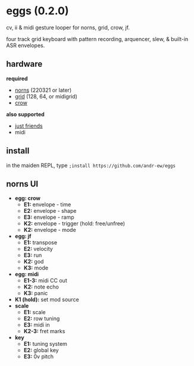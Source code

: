 # eggs (0.2.0)

cv, ii & midi gesture looper for norns, grid, crow, jf.

four track grid keyboard with pattern recording, arquencer, slew, & built-in ASR envelopes.

## hardware

**required**

- [norns](https://github.com/p3r7/awesome-monome-norns) (220321 or later)
- [grid](https://monome.org/docs/grid/) (128, 64, or midigrid)
- [crow](https://monome.org/docs/crow/)

**also supported**

- [just friends](https://www.whimsicalraps.com/products/just-friends?variant=5586981781533)
- midi

## install

in the maiden REPL, type `;install https://github.com/andr-ew/eggs`

## norns UI

- **egg: crow**
  - **E1:** envelope - time
  - **E2:** envelope - shape
  - **E3:** envelope - ramp
  - **K2:** envelope - trigger (hold: free/unfree)
  - **K2:** envelope - mode
- **egg: jf**
  - **E1:** transpose
  - **E2:** velocity
  - **E3:** run
  - **K2:** god
  - **K3:** mode
- **egg: midi**
  - **E1-3:** midi CC out 
  - **K2:** note echo
  - **K3:** panic
- **K1 (hold):** set mod source
- **scale**
  - **E1:** scale
  - **E2:** row tuning
  - **E3:** midi in
  - **K2-3:** fret marks
- **key**
  - **E1:** tuning system
  - **E2:** global key
  - **E3:** 0v pitch
